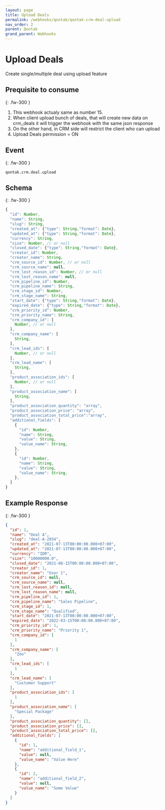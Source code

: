 ```yaml
---
layout: page
title: Upload Deals
permalink: /webhooks/qontak/qontak-crm-deal-upload
nav_order: 2
parent: Qontak
grand_parent: Webhooks
---
```


# Upload Deals
Create single/multiple deal using upload feature

## Prequisite to consume
{: .fw-300 }
1. This webhook actualy same as number 15. 
1. When client upload bunch of deals, that will create new data on crm_deals it will trigger the webhook with the same json response
1. On the other hand, in CRM side will restrict the client who can upload 
1. Upload Deals permission = ON

## Event
{: .fw-300 }
```
qontak.crm.deal.upload
```

## Schema
{: .fw-300 }

```javascript
{
  "id": Number,
  "name": String,
  "slug": String,
  "created_at": {"type": String,"format": Date},
  "updated_at": {"type": String,"format": Date},
  "currency": String,
  "size": Number, // or null
  "closed_date": {"type": String,"format": Date},
  "creator_id": Number,
  "creator_name": String,
  "crm_source_id": Number, // or null
  "crm_source_name": null,
  "crm_lost_reason_id": Number, // or null
  "crm_lost_reason_name": null,
  "crm_pipeline_id": Number,
  "crm_pipeline_name": String,
  "crm_stage_id": Number,
  "crm_stage_name": String,
  "start_date": {"type": String,"format": Date},
  "expired_date": {"type": String,"format": Date},
  "crm_priority_id": Number,
  "crm_priority_name": String,
  "crm_company_id": [
    Number, // or null
  ],
  "crm_company_name": [
    String,
  ],
  "crm_lead_ids": [
    Number, // or null
  ],
  "crm_lead_name": [
    String,
  ],
  "product_association_ids": [
    Number, // or null
  ],
  "product_association_name": [
    String,
  ],
  "product_association_quantity": "array",
  "product_association_price": "array",
  "product_association_total_price":"array",
  "additional_fields": [
    {
      "id": Number,
      "name": String,
      "value": String,
      "value_name": String,
    },
    {
      "id": Number,
      "name": String,
      "value": String,
      "value_name": String,
    },
  ]
}
```

## Example Response
{: .fw-300 }

```json
{
  "id": 1,
  "name": "Deal A",
  "slug": "deal-A-2934",
  "created_at": "2021-07-13T00:00:00.000+07:00",
  "updated_at": "2021-07-13T00:00:00.000+07:00",
  "currency": "IDR",
  "size": "10000000.0",
  "closed_date": "2021-08-15T00:00:00.000+07:00",
  "creator_id": 1,
  "creator_name": "User 1",
  "crm_source_id": null,
  "crm_source_name": null,
  "crm_lost_reason_id": null,
  "crm_lost_reason_name": null,
  "crm_pipeline_id": 1,
  "crm_pipeline_name": "Sales Pipeline",
  "crm_stage_id": 1,
  "crm_stage_name": "Qualified",
  "start_date": "2021-07-13T00:00:00.000+07:00",
  "expired_date": "2022-03-15T00:00:00.000+07:00",
  "crm_priority_id": 1,
  "crm_priority_name": "Priority 1",
  "crm_company_id": [
    1
  ],
  "crm_company_name": [
    "Zoo"
  ],
  "crm_lead_ids": [
    1
  ],
  "crm_lead_name": [
    "Customer Support"
  ],
  "product_association_ids": [
    1
  ],
  "product_association_name": [
    "Special Package"
  ],
  "product_association_quantity": [],
  "product_association_price": [],
  "product_association_total_price": [],
  "additional_fields": [
    {
      "id": 1,
      "name": "additional_field_1",
      "value": null,
      "value_name": "Value Here"
    },
    {
      "id": 2,
      "name": "additional_field_2",
      "value": null,
      "value_name": "Some Value"
    }
  ]
}
```